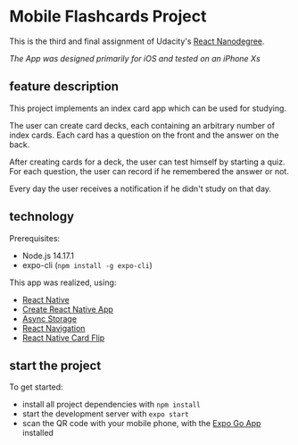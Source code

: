 # Mobile Flashcards Project

This is the third and final assignment of Udacity's [React Nanodegree](https://www.udacity.com/course/react-nanodegree--nd019).

_The App was designed primarily for iOS and tested on an iPhone Xs_

## feature description

This project implements an index card app which can be used for studying.

The user can create card decks, each containing an arbitrary number of index cards. Each card has a question on the front and the answer on the back.

After creating cards for a deck, the user can test himself by starting a quiz. For each question, the user can record if he remembered the answer or not.

Every day the user receives a notification if he didn't study on that day.

## technology
Prerequisites:

* Node.js 14.17.1
* expo-cli (`npm install -g expo-cli`)

This app was realized, using:

* [React Native](https://reactnative.dev/)
* [Create React Native App](create-react-native-app)
* [Async Storage](@react-native-async-storage/async-storage)
* [React Navigation](https://reactnavigation.org/)
* [React Native Card Flip](https://github.com/lhandel/react-native-card-flip)

## start the project

To get started:

* install all project dependencies with `npm install`
* start the development server with `expo start`
* scan the QR code with your mobile phone, with the [Expo Go App](https://apps.apple.com/de/app/expo-client/id982107779) installed 